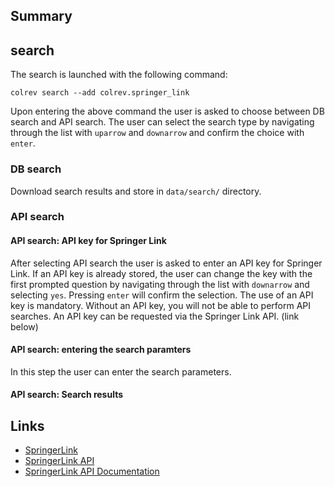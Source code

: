 ## Summary

## search

The search is launched with the following command:

```
colrev search --add colrev.springer_link
```

Upon entering the above command the user is asked to choose between DB search and API search. The user can select the search type by navigating through the list with `uparrow` and `downarrow` and confirm the choice with `enter`.


### DB search

Download search results and store in `data/search/` directory.

### API search


#### API search: API key for Springer Link

After selecting API search the user is asked to enter an API key for Springer Link. If an API key is already stored, the user can change the key with the first prompted question by navigating through the list with `downarrow` and selecting `yes`. Pressing `enter` will confirm the selection.
The use of an API key is mandatory. Without an API key, you will not be able to perform API searches. An API key can be requested via the Springer Link API. (link below)


#### API search: entering the search paramters

In this step the user can enter the search parameters.

#### API search: Search results

## Links

- [SpringerLink](https://link.springer.com/)
- [SpringerLink API](https://dev.springernature.com/)
- [SpringerLink API Documentation](https://docs-dev.springernature.com/docs/)
